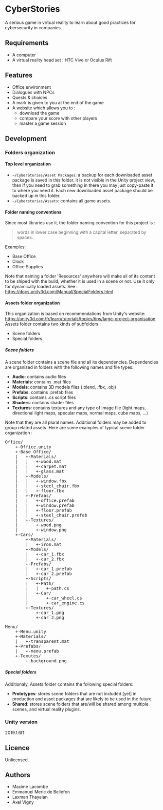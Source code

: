 # CyberStories
A serious game in virtual reality to learn about good practices for cybersecurity in companies.

## Requirements
- A computer
- A virtual reality head set : HTC Vive or Oculus Rift

## Features
- Office environment
- Dialogues with NPCs
- Quests & choices
- A mark is given to you at the end of the game
- A website which allows you to :
	- download the game
	- compare your score with other players
	- master a game session

## Development
### Folders organization
#### Top level organization
- ```~/CyberStories/Asset Packages```: a backup for each downloaded asset package is saved in this folder.
It is not visible in the Unity project view, then if you need to grab something in there you may just
copy-paste it to where you need it. Each new downloaded asset package should be backed up in this folder.
-  ```~/Cyberstories/Assets```: contains all game assets.

#### Folder naming conventions
Since most libraries use it, the folder naming convention for this project is :
> words in lower case beginning with a capital letter, separated by spaces.

Examples:
- Base Office
- Clock
- Office Supplies

Note that naming a folder 'Resources' anywhere will make all of its content to be shiped with the build, whether it is used in a scene or not.
Use it only for dynamically loaded assets. See : https://docs.unity3d.com/Manual/SpecialFolders.html
#### Assets folder organization
This organization is based on recommendations from Unity's website: https://unity3d.com/fr/learn/tutorials/topics/tips/large-project-organisation
Assets folder contains two kinds of subfolders :
- Scene folders
- Special folders

##### Scene folders
A scene folder contains a scene file and all its dependencies.
Dependencies are organized in folders with the following names and file types:
- **Audio**: contains audio files
- **Materials**: contains .mat files
- **Models**: contains 3D models files (.blend, .fbx, .obj)
- **Prefabs**: contains .prefab files
- **Scripts**: contains .cs script files
- **Shaders**: contains shader files
- **Textures**: contains textures and any type of image file (light maps, directional light maps, specular maps, normal maps, cube maps, ...)

Note that they are all plural names.
Additional folders may be added to group related assets.
Here are some examples of typical scene folder organization :
<pre>
Office/
	+-Office.unity
	+-Base Office/
	|   +-Materials/
	|   |   +-wood.mat
	|   |   +-carpet.mat
	|   |   +-glass.mat
	|   +-Models/
	|   |   +-window.fbx
	|   |   +-steel_chair.fbx
	|   |   +-floor.fbx
	|   +-Prefabs/
	|   |   +-office.prefab
	|   |   +-window.prefab
	|   |   +-floor.prefab
	|   |   +-steel_chair.prefab
	|   +-Textures/
	|	    +-wood.png
	|	    +-window.png
	+-Cars/
		+-Materials/
		|	+-iron.mat
		+-Models/
		|	+-car_1.fbx
		|	+-car_2.fbx
		+-Prefabs/
		|	+-car_1.prefab
		|	+-car_2.prefab
		+-Scripts/
		|	+-Path/
		|	|	+-path.cs
		|	+-Car/
		|		+-car_wheel.cs
		|		+-car_engine.cs
		+-Textures/
			+-car_1.png
			+-car_2.png
</pre>
<pre>
Menu/
    +-Menu.unity
    +-Materials/
	|	+-transparent.mat
	+-Prefabs/
	|	+-menu.prefab
	+-Texutes/
		+-background.png
</pre>
##### Special folders
Additionaly, Assets folder contains the following special folders:
- **Prototypes**: stores scene folders that are not included [yet] in production and asset packages that are likely to be used in the future.
- **Shared**: stores scene folders that are/will be shared among multiple scenes, and virtual reality plugins.

### Unity version
2019.1.6f1

## Licence
Unlicensed.

## Authors
- Maxime Lacombe
- Emmanuel Meric de Bellefon
- Laxman Thayalan
- Axel Vigny
